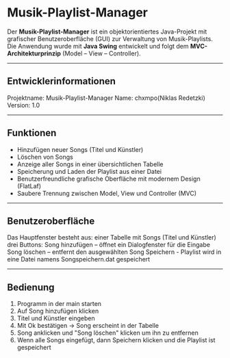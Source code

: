 # Musik-Playlist-Manager

Der **Musik-Playlist-Manager** ist ein objektorientiertes Java-Projekt mit grafischer Benutzeroberfläche (GUI) zur Verwaltung von Musik-Playlists.  
Die Anwendung wurde mit **Java Swing** entwickelt und folgt dem **MVC-Architekturprinzip** (Model – View – Controller).

---

## Entwicklerinformationen

Projektname: Musik-Playlist-Manager
Name: chxmpo(Niklas Redetzki)
Version: 1.0

---

## Funktionen

- Hinzufügen neuer Songs (Titel und Künstler)
- Löschen von Songs
- Anzeige aller Songs in einer übersichtlichen Tabelle
- Speicherung und Laden der Playlist aus einer Datei
- Benutzerfreundliche grafische Oberfläche mit modernem Design (FlatLaf)
- Saubere Trennung zwischen Model, View und Controller (MVC)

---

## Benutzeroberfläche

Das Hauptfenster besteht aus:
einer Tabelle mit Songs (Titel und Künstler)
drei Buttons:
Song hinzufügen – öffnet ein Dialogfenster für die Eingabe
Song löschen – entfernt den ausgewählten Song
Speichern - Playlist wird in eine Datei namens Songspeichern.dat gespeichert

---

## Bedienung

1. Programm in der main starten
2. Auf Song hinzufügen klicken
3. Titel und Künstler eingeben
4. Mit Ok bestätigen -> Song erscheint in der Tabelle
5. Song anklicken und "Song löschen" klicken um ihn zu entfernen
6. Wenn alle Songs eingefügt, dann Speichern klicken und die Playlist ist gespeichert

